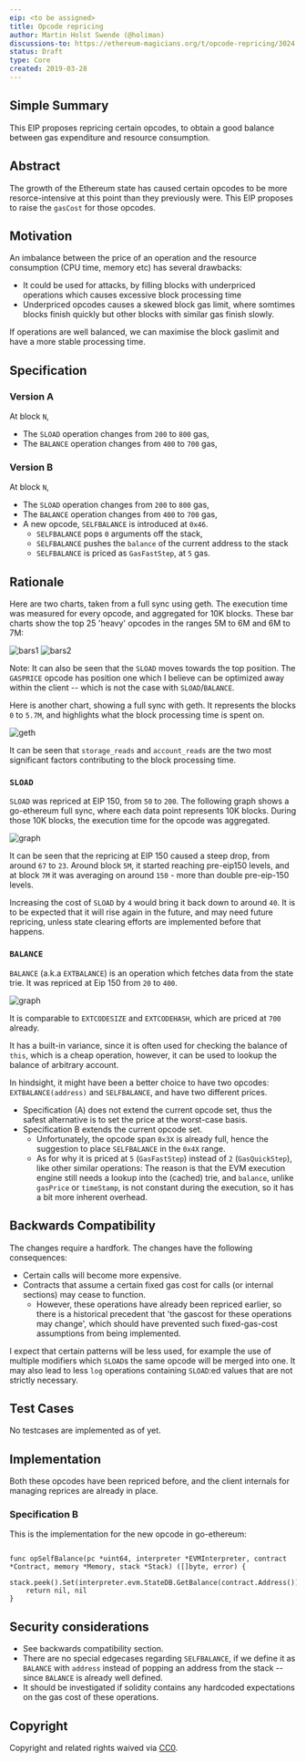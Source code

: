 ```yaml
---
eip: <to be assigned>
title: Opcode repricing 
author: Martin Holst Swende (@holiman)
discussions-to: https://ethereum-magicians.org/t/opcode-repricing/3024
status: Draft
type: Core
created: 2019-03-28
---
```



## Simple Summary

This EIP proposes repricing certain opcodes, to obtain a good balance between gas expenditure and resource consumption.

## Abstract

The growth of the Ethereum state has caused certain opcodes to be more resorce-intensive at this point than 
they previously were. This EIP proposes to raise the `gasCost` for those opcodes. 

## Motivation

An imbalance between the price of an operation and the resource consumption (CPU time, memory etc)
has several drawbacks:

- It could be used for attacks, by filling blocks with underpriced operations which causes excessive block processing time
- Underpriced opcodes causes a skewed block gas limit, where somtimes blocks finish quickly but other blocks with similar gas finish slowly. 

If operations are well balanced, we can maximise the block gaslimit and have a more stable processing time. 

## Specification

### Version A

At block `N`, 

- The `SLOAD` operation changes from `200` to `800` gas,
- The `BALANCE` operation changes from `400` to `700` gas,


### Version B

At block `N`, 

- The `SLOAD` operation changes from `200` to `800` gas,
- The `BALANCE` operation changes from `400` to `700` gas,
- A new opcode, `SELFBALANCE` is introduced at `0x46`. 
  - `SELFBALANCE` pops `0` arguments off the stack, 
  - `SELFBALANCE` pushes the `balance` of the current address to the stack
  - `SELFBALANCE` is priced as `GasFastStep`, at `5` gas. 

## Rationale

Here are two charts, taken from a full sync using geth. The execution time was measured for every opcode, and aggregated for 10K blocks. These bar charts show the top 25 'heavy' opcodes in the ranges 5M to 6M and 6M to 7M:

![bars1](images/run3.total-bars-5.png) 
![bars2](images/run3.total-bars-6.png) 

Note: It can also be seen that the `SLOAD` moves towards the top position. The `GASPRICE` opcode has position one which I believe can be optimized away within the client -- which is not the case with `SLOAD`/`BALANCE`.

Here is another chart, showing a full sync with geth. It represents the blocks `0` to `5.7M`, and highlights what the block processing time is spent on.

![geth](images/geth_processing.png)

It can be seen that `storage_reads` and `account_reads` are the two most significant factors contributing to the block processing time. 

### `SLOAD`

`SLOAD` was repriced at EIP 150, from `50` to `200`. 
The following graph shows a go-ethereum full sync, where each data point represents
 10K blocks. During those 10K blocks, the execution time for the opcode was aggregated.

![graph](images/SLOAD-run3.png)

It can be seen that the repricing at EIP 150 caused a steep drop, from around `67` to `23`. 
Around block `5M`, it started reaching pre-eip150 levels, and at block `7M` 
it was averaging on around `150` - more than double pre-eip-150 levels. 

Increasing the cost of `SLOAD` by `4` would bring it back down to around `40`. 
It is to be expected that it will rise again in the future, and may need future repricing, unless 
state clearing efforts are implemented before that happens. 

### `BALANCE` 

`BALANCE` (a.k.a `EXTBALANCE`) is an operation which fetches data from the state trie. It was repriced at Eip 150 from `20` to `400`. 

![graph](images/BALANCE-run3.png)

It is comparable to `EXTCODESIZE` and `EXTCODEHASH`, which are priced at `700` already. 

It has a built-in variance, since it is often used for checking the balance of `this`, 
which is a cheap operation, however, it can be used to lookup the balance of arbitrary account. 

In hindsight, it might have been a better choice to have two 
opcodes: `EXTBALANCE(address)` and `SELFBALANCE`, and have two different prices. 

* Specification (A) does not extend the current opcode set, thus the safest alternative is to set the price at the worst-case basis.
* Specification B extends the current opcode set. 
  * Unfortunately, the opcode span `0x3X` is already full, hence the suggestion to place `SELFBALANCE` in the `0x4X` range.  
  * As for why it is priced at `5` (`GasFastStep`) instead of `2` (`GasQuickStep`), like other similar operations: The reason is that the EVM execution engine still needs a lookup into the (cached) trie, and `balance`, unlike `gasPrice` or `timeStamp`, is not constant during the execution, so it has a bit more inherent overhead. 



## Backwards Compatibility

The changes require a hardfork. The changes have the following consequences:

- Certain calls will become more expensive. 
- Contracts that assume a certain fixed gas cost for calls (or internal sections) may cease to function. 
  - However, these operations have already been repriced earlier, so there is a historical precedent that 'the gascost for these operations may change', which should have prevented such fixed-gas-cost assumptions from being implemented.

I expect that certain patterns will be less used, for example the use of multiple modifiers which `SLOAD`s the same opcode will be merged into one. It may also lead to less `log` operations containing `SLOAD`:ed values that are not strictly necessary. 

## Test Cases
<!--Test cases for an implementation are mandatory for EIPs that are affecting consensus changes. Other EIPs can choose to include links to test cases if applicable.-->

No testcases are implemented as of yet. 

## Implementation

Both these opcodes have been repriced before, and the client internals for managing reprices are already in place. 

### Specification B

This is the implementation for the new opcode in go-ethereum:

```golang

func opSelfBalance(pc *uint64, interpreter *EVMInterpreter, contract *Contract, memory *Memory, stack *Stack) ([]byte, error) {
	stack.peek().Set(interpreter.evm.StateDB.GetBalance(contract.Address()))
	return nil, nil
}

```

## Security considerations

- See backwards compatibility section. 
- There are no special edgecases regarding `SELFBALANCE`, if we define it as `BALANCE` with `address` instead of popping an address from the stack -- since `BALANCE` is already well defined. 
- It should be investigated if solidity contains any hardcoded expectations on the gas cost of these operations. 

## Copyright
Copyright and related rights waived via [CC0](https://creativecommons.org/publicdomain/zero/1.0/).
